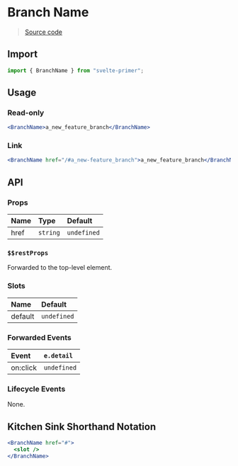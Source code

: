 # Branch Name

> [Source code](../src/BranchName.svelte)

## Import

```js
import { BranchName } from "svelte-primer";
```

## Usage

### Read-only

```jsx
<BranchName>a_new_feature_branch</BranchName>
```

### Link

```jsx
<BranchName href="/#a_new-feature_branch">a_new_feature_branch</BranchName>
```

## API

### Props

| Name | Type     | Default     |
| :--- | :------- | :---------- |
| href | `string` | `undefined` |

### `$$restProps`

Forwarded to the top-level element.

### Slots

| Name    | Default     |
| :------ | :---------- |
| default | `undefined` |

### Forwarded Events

| Event    | `e.detail`  |
| :------- | :---------- |
| on:click | `undefined` |

### Lifecycle Events

None.

## Kitchen Sink Shorthand Notation

```jsx
<BranchName href="#">
  <slot />
</BranchName>
```
